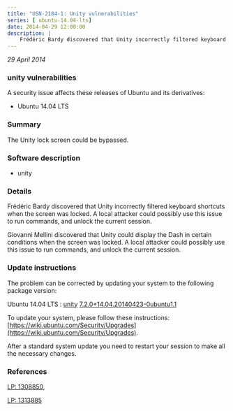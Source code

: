 ```yaml
---
title: "USN-2184-1: Unity vulnerabilities"
series: [ ubuntu-14.04-lts]
date: 2014-04-29 12:00:00
description: |
    Frédéric Bardy discovered that Unity incorrectly filtered keyboard shortcuts when the screen was locked. A local attacker could possibly use this issue to run commands, and unlock the current session.
--- 
```

 
 

*29 April 2014*

### unity vulnerabilities

A security issue affects these releases of Ubuntu and its derivatives:

* Ubuntu 14.04 LTS

### Summary

The Unity lock screen could be bypassed. 

### Software description

* unity 

### Details

Frédéric Bardy discovered that Unity incorrectly filtered keyboard shortcuts when the screen was locked. A local attacker could possibly use this issue to run commands, and unlock the current session.

Giovanni Mellini discovered that Unity could display the Dash in certain conditions when the screen was locked. A local attacker could possibly use this issue to run commands, and unlock the current session. 

### Update instructions

The problem can be corrected by updating your system to the following package version:

Ubuntu 14.04 LTS
 : [unity](https://launchpad.net/ubuntu/+source/unity) <span> [7.2.0+14.04.20140423-0ubuntu1.1](https://launchpad.net/ubuntu/+source/unity/7.2.0+14.04.20140423-0ubuntu1.1) </span> 

To update your system, please follow these instructions: [https://wiki.ubuntu.com/Security/Upgrades](https://wiki.ubuntu.com/Security/Upgrades).

After a standard system update you need to restart your session to make all the necessary changes. 

### References

 
 [LP: 1308850](https://launchpad.net/bugs/1308850), 

 [LP: 1313885](https://launchpad.net/bugs/1313885)
 


